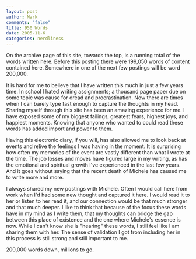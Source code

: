```yaml
--- 
layout: post
author: Mark
comments: "false"
title: 950 Words
date: 2005-11-6
categories: nerdliness
---
```

On the archive page of this site, towards the top, is a running total of the words written here. Before this posting there were 199,050 words of content contained here. Somewhere in one of the next few postings will be word 200,000.

It is hard for me to believe that I have written this much in just a few years time. In school I hated writing assignments; a thousand page paper due on some topic was cause for dread and procrastination. Now there are times when I can barely type fast enough to capture the thoughts in my head. Sharing myself through this site has been an amazing experience for me. I have exposed some of my biggest failings, greatest fears, highest joys, and happiest moments. Knowing that anyone who wanted to could read these words has added import and power to them.

Having this electronic diary, if you will, has also allowed me to look back at events and relive the feelings I was having in the moment. It is surprising how often my memories of the event are vastly different than what I wrote at the time. The job losses and moves have figured large in my writing, as has the emotional and spiritual growth I've experienced in the last few years. And it goes without saying that the recent death of Michele has caused me to write more and more.

I always shared my new postings with Michele. Often I would call here from work when I'd had some new thought and captured it here. I would read it to her or listen to her read it, and our connection would be that much stronger and that much deeper. I like to think that because of the focus these words have in my mind as I write them, that my thoughts can bridge the gap between this place of existence and the one where Michele's essence is now. While I can't know she is "hearing" these words, I still feel like I am sharing them with her. The sense of validation I got from including her in this process is still strong and still important to me.

200,000 words down, millions to go.
